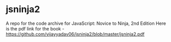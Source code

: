 # jsninja2
A repo for the code archive for JavaScript: Novice to Ninja, 2nd Edition
Here is the pdf link for the book - https://github.com/vijayyadav06/jsninja2/blob/master/jsninja2.pdf
